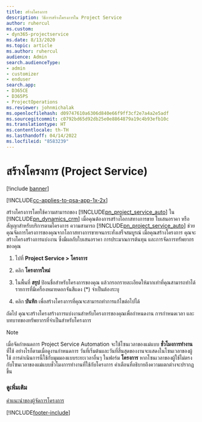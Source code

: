 ```yaml
---
title: สร้างโครงการ
description: วิธีการสร้างโครงการใน Project Service
author: ruhercul
ms.custom:
- dyn365-projectservice
ms.date: 8/13/2020
ms.topic: article
ms.author: ruhercul
audience: Admin
search.audienceType:
- admin
- customizer
- enduser
search.app:
- D365CE
- D365PS
- ProjectOperations
ms.reviewer: johnmichalak
ms.openlocfilehash: d09747610a6306d840e66f9ff3cf2e7a4a2e5adf
ms.sourcegitcommit: c0792bd65d92db25e0e8864879a19c4b93efb10c
ms.translationtype: HT
ms.contentlocale: th-TH
ms.lasthandoff: 04/14/2022
ms.locfileid: "8583239"
---
```

# <a name="create-a-project-project-service"></a>สร้างโครงการ (Project Service)

[!include [banner](../includes/psa-now-project-operations.md)]

[!INCLUDE[cc-applies-to-psa-app-1x-2x](../includes/cc-applies-to-psa-app-1x-2x.md)]

สร้างโครงการโดยใช้ความสามารถของ [!INCLUDE[pn_project_service_auto](../includes/pn-project-service-auto.md)] ใน [!INCLUDE[pn_dynamics_crm](../includes/pn-dynamics-crm.md)] เมื่อคุณต้องการสร้างโอกาสทางการขาย ใบเสนอราคา หรือสัญญาสำหรับบริการตามโครงการ ความสามารถ [!INCLUDE[pn_project_service_auto](../includes/pn-project-service-auto.md)] ช่วยคุณจัดการโครงการของคุณจากโอกาสทางการขายจนกระทั่งเสร็จสมบูรณ์ เมื่อคุณสร้างโครงการ คุณจะสร้างโครงสร้างการแบ่งงาน ซึ่งมีผลกับใบเสนอราคา การประมาณการต้นทุน และการจัดการทรัพยากรของคุณ  
  
1.  ไปที่ **Project Service > โครงการ**  
  
2.  คลิก **โครงการใหม่**  
  
3.  ในพื้นที่ **สรุป** ป้อนชื่อสำหรับโครงการของคุณ แล้วกรอกรายละเอียดให้มากเท่าที่คุณสามารถทำได้ รายการที่มีเครื่องหมายดอกจันสีแดง (*) จำเป็นต้องระบุ  
  
4.  คลิก **บันทึก** เพื่อสร้างโครงการที่คุณจะสามารถทำการแก้ไขต่อไปได้  
  
ถัดไป คุณจะสร้างโครงสร้างการแบ่งงานสำหรับโครงการของคุณเพื่อกำหนดงาน การกำหนดเวลา และบทบาทของทรัพยากรที่จำเป็นสำหรับโครงการ  

> [!NOTE]
> เมื่อจัดกำหนดการ Project Service Automation จะใช้โซนเวลาของแม่แบบ **ชั่วโมงการทำงาน** ที่ใช้ อย่างไรก็ตามเมื่อดูงานกำหนดการ วันที่เริ่มต้นและวันที่สิ้นสุดของงานจะแสดงในโซนเวลาของผู้ใช้ การดำเนินการนี้ใช้กับมุมมองแบบระยะเวลาอื่นๆ ในฟอร์ม **โครงการ** หากโซนเวลาของผู้ใช้ไม่ตรงกับโซนเวลาของแม่แบบชั่วโมงการทำงานที่ใช้กับโครงการ คำเตือนที่อธิบายถึงความแตกต่างจะปรากฏขึ้น 
  
### <a name="see-also"></a>ดูเพิ่มเติม  
 [คำแนะนำของผู้จัดการโครงการ](../psa/project-manager-guide.md)


[!INCLUDE[footer-include](../includes/footer-banner.md)]
